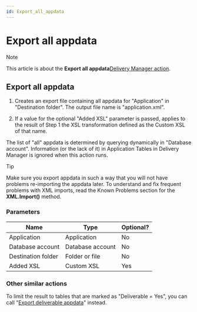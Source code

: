 ```yaml
---
id: Export_all_appdata
---
```


# Export all appdata



> [!NOTE]
> This article is about the **Export all appdata**[Delivery Manager action](/docs/Continuous%20delivery/Delivery%20Manager%20actions%20by%20name).

## **Export all appdata**

1. Creates an export file containing all appdata for "Application" in "Destination folder".
The output file name is "application.xml".

2. If a value for the optional "Added XSL" parameter is passed, applies to the result of Step 1 the XSL transformation defined as the Custom XSL of that name.

The list of "all" appdata is determined by querying dynamically in "Database account". Information (or the lack of it) in Application Tables in Delivery Manager is ignored when this action runs.

> [!TIP]
> Make sure you export appdata in such a way that you will not have problems re-importing the appdata later. To understand and fix frequent problems with XML imports, read the Known Problems section for the **XML.Import()** method.

### Parameters

|**Name**|**Type**|**Optional?**|
|--------|--------|--------|
|Application|Application|No      |
|Database account|Database account|No      |
|Destination folder|Folder or file|No      |
|Added XSL|Custom XSL|Yes     |



### Other similar actions

To limit the result to tables that are marked as "Deliverable = Yes", you can call "[Export deliverable appdata](/docs/Continuous%20delivery/Delivery%20Manager%20actions%20by%20name/Export%20deliverable%20appdata.md)" instead.